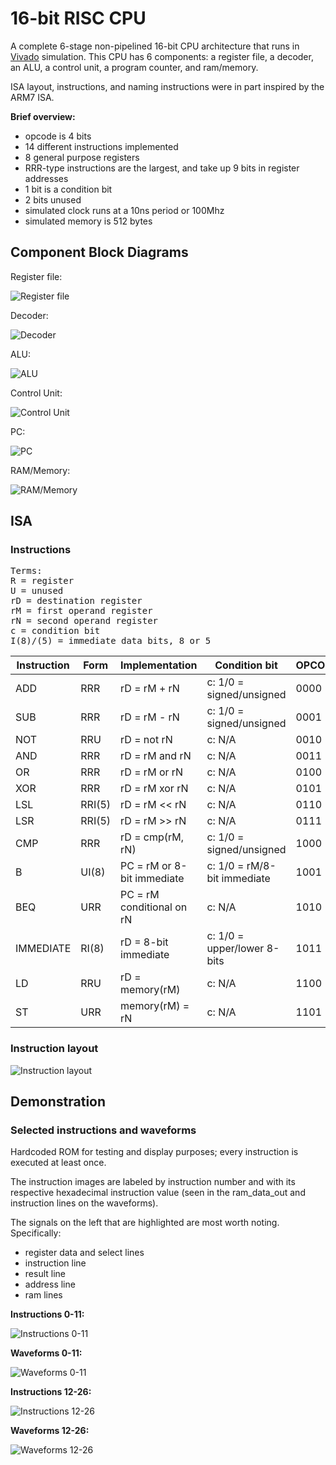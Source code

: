 # 16-bit RISC CPU

A complete 6-stage non-pipelined 16-bit CPU architecture that runs in [Vivado](https://www.xilinx.com/products/design-tools/vivado.html) simulation. This CPU has 6 components: a register file, a decoder, an ALU, a control unit, a program counter, and ram/memory.

ISA layout, instructions, and naming instructions were in part inspired by the ARM7 ISA.

**Brief overview:**
* opcode is 4 bits
* 14 different instructions implemented
* 8 general purpose registers
* RRR-type instructions are the largest, and take up 9 bits in register addresses
* 1 bit is a condition bit
* 2 bits unused
* simulated clock runs at a 10ns period or 100Mhz
* simulated memory is 512 bytes

## Component Block Diagrams

Register file:

![Register file](https://i.imgur.com/iIh0AwH.png)

Decoder:

![Decoder](https://i.imgur.com/xAYbRCn.png)

ALU:

![ALU](https://i.imgur.com/hfScN2B.png)

Control Unit:

![Control Unit](https://i.imgur.com/MY0VlIn.png)

PC:

![PC](https://i.imgur.com/idDgfdk.png)

RAM/Memory:

![RAM/Memory](https://i.imgur.com/9YgZSrn.png)

## ISA
### Instructions
<pre>
Terms:
R = register
U = unused
rD = destination register
rM = first operand register
rN = second operand register
c = condition bit
I(8)/(5) = immediate data bits, 8 or 5
</pre>

| Instruction | Form | Implementation | Condition bit | OPCODE |
| --- | --- | --- | --- | --- |
| ADD | RRR |	rD = rM + rN | c: 1/0 = signed/unsigned | 0000
| SUB |	RRR	| rD = rM - rN | c: 1/0 = signed/unsigned | 0001
| NOT |	RRU	| rD = not rN | c: N/A	| 0010
| AND |	RRR	| rD = rM and rN |	c: N/A | 0011
| OR |	RRR	| rD = rM or rN	| c: N/A | 0100
| XOR |	RRR	| rD = rM xor rN | c: N/A | 0101
| LSL |	RRI(5) | rD = rM << rN | c: N/A	| 0110
| LSR |	RRI(5) | rD = rM >> rN | c: N/A | 0111
| CMP |	RRR	| rD = cmp(rM, rN) | c: 1/0 = signed/unsigned | 1000
| B	|   UI(8) |	PC = rM or 8-bit immediate | c: 1/0 = rM/8-bit immediate | 1001
| BEQ |	URR | PC = rM conditional on rN	| c: N/A | 1010
| IMMEDIATE | RI(8) | rD = 8-bit immediate | c: 1/0 = upper/lower 8-bits | 1011
| LD | RRU | rD = memory(rM) | c: N/A | 1100
| ST | URR | memory(rM) = rN | c: N/A | 1101



### Instruction layout

![Instruction layout](https://i.imgur.com/QfpIVy6.png)

## Demonstration

### Selected instructions and waveforms

Hardcoded ROM for testing and display purposes; every instruction is executed at least once.

The instruction images are labeled by instruction number and with its respective hexadecimal instruction value (seen in the ram_data_out and instruction lines on the waveforms).

The signals on the left that are highlighted are most worth noting. Specifically:
* register data and select lines
* instruction line
* result line
* address line
* ram lines

**Instructions 0-11:**

![Instructions 0-11](https://i.imgur.com/nQEoh9U.png)

**Waveforms 0-11:**

![Waveforms 0-11](https://i.imgur.com/44cQyYT.png)

**Instructions 12-26:**

![Instructions 12-26](https://i.imgur.com/zI14tlq.png)

**Waveforms 12-26:**

![Waveforms 12-26](https://i.imgur.com/4Nx1CLA.png)